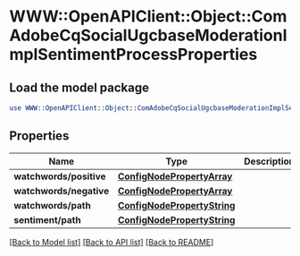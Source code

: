 # WWW::OpenAPIClient::Object::ComAdobeCqSocialUgcbaseModerationImplSentimentProcessProperties

## Load the model package
```perl
use WWW::OpenAPIClient::Object::ComAdobeCqSocialUgcbaseModerationImplSentimentProcessProperties;
```

## Properties
Name | Type | Description | Notes
------------ | ------------- | ------------- | -------------
**watchwords/positive** | [**ConfigNodePropertyArray**](ConfigNodePropertyArray.md) |  | [optional] 
**watchwords/negative** | [**ConfigNodePropertyArray**](ConfigNodePropertyArray.md) |  | [optional] 
**watchwords/path** | [**ConfigNodePropertyString**](ConfigNodePropertyString.md) |  | [optional] 
**sentiment/path** | [**ConfigNodePropertyString**](ConfigNodePropertyString.md) |  | [optional] 

[[Back to Model list]](../README.md#documentation-for-models) [[Back to API list]](../README.md#documentation-for-api-endpoints) [[Back to README]](../README.md)


